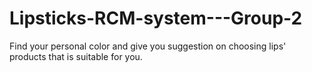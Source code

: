 # Lipsticks-RCM-system---Group-2
Find your personal color and give you suggestion on choosing lips' products that is suitable for you. 
